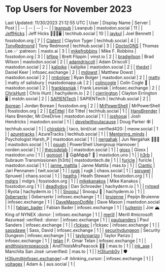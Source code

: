 # Top Users for November 2023
Last Updated: 11/30/2023 21:12:55 UTC
| User | Display Name | Server | Post |
| -- | -- | -- | -- |
| [leanpub](https://mastodon.social/@leanpub) | Leanpub | mastodon.social | 11 |
| [JeffHicks](https://techhub.social/@JeffHicks) | Jeff Hicks 🐶🎼🍷🖥️ | techhub.social | 10 |
| [jaykul](https://fosstodon.org/@jaykul) | Joel Bennett | fosstodon.org | 7 |
| [Clatent](https://techhub.social/@Clatent) | Clayton Tyger | techhub.social | 4 |
| [TonyRedmond](https://techhub.social/@TonyRedmond) | Tony Redmond | techhub.social | 3 |
| [DoctorDNS](https://masto.ai/@DoctorDNS) | Thomas Lee ✅ :patreon: | masto.ai | 3 |
| [mikefrobbins](https://fosstodon.org/@mikefrobbins) | Mike F. Robbins | fosstodon.org | 3 |
| [bflipp](https://vmst.io/@bflipp) | Brett Flippin | vmst.io | 2 |
| [bradwilson](https://mastodon.social/@bradwilson) | Brad Wilson | mastodon.social | 2 |
| [adamdriscoll](https://mastodon.social/@adamdriscoll) | Adam Driscoll | mastodon.social | 2 |
| [kalipike](https://mastodon.social/@kalipike) | kalipike | mastodon.social | 2 |
| [thedxt](https://infosec.exchange/@thedxt) | Daniel Keer | infosec.exchange | 2 |
| [mdowst](https://mastodon.social/@mdowst) | Matthew Dowst | mastodon.social | 2 |
| [rmbolger](https://mastodon.social/@rmbolger) | Ryan Bolger | mastodon.social | 2 |
| [matty](https://mastodonapp.uk/@matty) | matty of salisbury | mastodonapp.uk | 2 |
| [colincogle](https://mastodon.social/@colincogle) | Colin Cogle 🔵 | mastodon.social | 2 |
| [franklesniak](https://infosec.exchange/@franklesniak) | Frank Lesniak | infosec.exchange | 2 |
| [ChrisHunt](https://hachyderm.io/@ChrisHunt) | Chris Hunt | hachyderm.io | 2 |
| [cjerrington](https://mstdn.social/@cjerrington) | Clayton Errington 🖥️ | mstdn.social | 2 |
| [SAPIENTech](https://techhub.social/@SAPIENTech) | SAPIENTech | techhub.social | 2 |
| [jborean](https://fosstodon.org/@jborean) | Jordan Borean | fosstodon.org | 2 |
| [MrPowerShell](https://fosstodon.org/@MrPowerShell) | MrPowerShell | fosstodon.org | 2 |
| [EdTittel](https://techhub.social/@EdTittel) | Ed Tittel | techhub.social | 1 |
| [HansBrender](https://mastodon.social/@HansBrender) | Hans Brender, Mr.OneDrive | mastodon.social | 1 |
| [joshooaj](https://mastodon.social/@joshooaj) | Josh Hendricks | mastodon.social | 1 |
| [develwithoutacause](https://techhub.social/@develwithoutacause) | Doug Parker 🕸️ | techhub.social | 1 |
| [chirpbirb](https://meow.social/@chirpbirb) | taco, bird/cat :verified420: | meow.social | 1 |
| [azuretracks](https://techhub.social/@azuretracks) | AzureTracks | techhub.social | 1 |
| [Mentoring_minds](https://mastodon.social/@Mentoring_minds) | Psychologist Harsh_P | mastodon.social | 1 |
| [nergahak](https://mastodon.social/@nergahak) | Jun Nergahak 🌺🌺🌺 | mastodon.social | 1 |
| [psugh](https://norden.social/@psugh) | PowerShell Usergroup Hannover | norden.social | 1 |
| [thecodelab](https://mastodon.social/@thecodelab) |  | mastodon.social | 1 |
| [gioxx](https://mastodon.uno/@gioxx) | Gioxx | mastodon.uno | 1 |
| [gomoot](https://mastodon.uno/@gomoot) | 🔘 G◍M◍◍T 🔘 | mastodon.uno | 1 |
| [h3rb](https://mastodontech.de/@h3rb) | Subraum Transmissionen [h3rb] | mastodontech.de | 1 |
| [furicle](https://mastodon.social/@furicle) | furicle | mastodon.social | 1 |
| [janne_mattila](https://mas.to/@janne_mattila) | Janne Mattila | mas.to | 1 |
| [Ciantic](https://twit.social/@Ciantic) | Jari Pennanen | twit.social | 1 |
| [rugk](https://chaos.social/@rugk) | rugk | chaos.social | 1 |
| [spruwel](https://chaos.social/@spruwel) | Spruwel | chaos.social | 1 |
| [heaths](https://fosstodon.org/@heaths) | Heath Stewart | fosstodon.org | 1 |
| [mdgrs](https://fosstodon.org/@mdgrs) | mdgrs | fosstodon.org | 1 |
| [mikekanakos](https://fosstodon.org/@mikekanakos) | Mike Kanakos | fosstodon.org | 1 |
| [deadlydog](https://hachyderm.io/@deadlydog) | Dan Schroeder | hachyderm.io | 1 |
| [rytswd](https://hachyderm.io/@rytswd) | Ryota | hachyderm.io | 1 |
| [SnoopJ](https://hachyderm.io/@SnoopJ) | SnoopJ 🫠 | hachyderm.io | 1 |
| [0xberserkr](https://infosec.exchange/@0xberserkr) | 0xberserkr | infosec.exchange | 1 |
| [bruienne](https://infosec.exchange/@bruienne) | Pepijn Bruienne | infosec.exchange | 1 |
| [DaveMasonDotMe](https://mastodon.social/@DaveMasonDotMe) | Dave Mason | mastodon.social | 1 |
| [fabian_bader](https://infosec.exchange/@fabian_bader) | Fabian Bader | infosec.exchange | 1 |
| [luzkenin](https://infosec.exchange/@luzkenin) | Joe 🏔️ King of NYNEX :donor: | infosec.exchange | 1 |
| [merill](https://infosec.exchange/@merill) | Merill #microsoft #azuread :verified: :donor: | infosec.exchange | 1 |
| [paulsanders](https://infosec.exchange/@paulsanders) | Paul Sanders | infosec.exchange | 1 |
| [r1cksec](https://infosec.exchange/@r1cksec) | r1cksec | infosec.exchange | 1 |
| [sassdawe](https://infosec.exchange/@sassdawe) | Sass, David | infosec.exchange | 1 |
| [securitydungeon](https://infosec.exchange/@securitydungeon) | Security Dungeon | infosec.exchange | 1 |
| [taylorparizo](https://infosec.exchange/@taylorparizo) | Taylor Parizo | infosec.exchange | 1 |
| [telan](https://infosec.exchange/@telan) | F. Omar Telan | infosec.exchange | 1 |
| [andthisismrspeacock](https://mas.to/@andthisismrspeacock) | AndThisIsMrsPeacock 🏳‍🌈 | mas.to | 1 |
| [ink_ase](https://mas.to/@ink_ase) | Manchita San José :unverified: | mas.to | 1 |
| [H3liumb0y](https://infosec.exchange/@H3liumb0y) | 🛡 H3lium@infosec.exchange/:~# :blinking_cursor:​ | infosec.exchange | 1 |
| [voltagex](https://aus.social/@voltagex) | Adam ♿ | aus.social | 1 |
